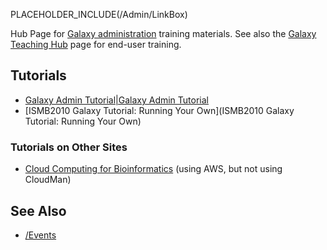 PLACEHOLDER_INCLUDE(/Admin/LinkBox)

Hub Page for [Galaxy administration](/Admin) training materials. See also the [Galaxy Teaching Hub](/Teach) page for end-user training.

## Tutorials

* [Galaxy Admin Tutorial|Galaxy Admin Tutorial](GalaxyAdminTutorial)
* [ISMB2010 Galaxy Tutorial: Running Your Own](ISMB2010 Galaxy Tutorial: Running Your Own)

### Tutorials on Other Sites

* [Cloud Computing for Bioinformatics](http://training.bioinformatics.ucdavis.edu/docs/2012/05/AWS/index.html) (using AWS, but not using CloudMan)

## See Also

* [/Events](/Events)
